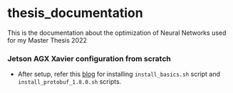 # thesis_documentation
This is the documentation about the optimization of Neural Networks used for my Master Thesis 2022

### Jetson AGX Xavier configuration from scratch
- After setup, refer this [blog](https://jkjung-avt.github.io/setting-up-xavier-nx/) for installing `install_basics.sh` script and `install_protobuf_1.8.0.sh` scripts.
